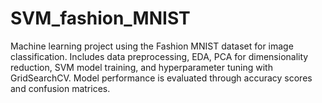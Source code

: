 # SVM_fashion_MNIST
Machine learning project using the Fashion MNIST dataset for image classification. Includes data preprocessing, EDA, PCA for dimensionality reduction, SVM model training, and hyperparameter tuning with GridSearchCV. Model performance is evaluated through accuracy scores and confusion matrices.
